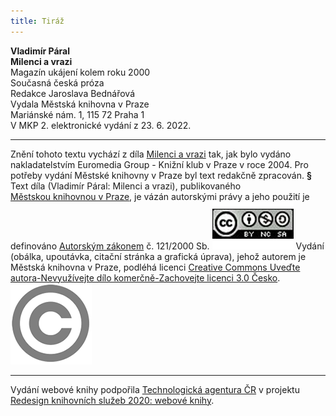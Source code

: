 ```yaml
---
title: Tiráž
---
```


**Vladimír Páral    
Milenci a vrazi**  
Magazín ukájení kolem roku 2000  
Současná česká próza  
Redakce Jaroslava Bednářová  
Vydala Městská knihovna v Praze  
Mariánské nám. 1, 115 72 Praha 1  
V MKP 2. elektronické vydání z 23. 6. 2022.

***

Znění tohoto textu vychází z díla [Milenci a vrazi](https://search.mlp.cz/cz/titul/milenci-a-vrazi/2419500/) tak, jak bylo vydáno nakladatelstvím Euromedia Group - Knižní klub v Praze v roce 2004. Pro potřeby vydání Městské knihovny v Praze byl text redakčně zpracován.
**§**
Text díla (Vladimír Páral: Milenci a vrazi), publikovaného [Městskou knihovnou v Praze](https://www.mlp.cz/cz/), je vázán autorskými právy a jeho použití je definováno [Autorským zákonem](https://www.mkcr.cz/predpisy-zakonu-709.html) č. 121/2000 Sb.
[![image001.jpg](./resources/image001_fmt.png)](https://creativecommons.org/licenses/by-nc-sa/3.0/cz/)
Vydání (obálka, upoutávka, citační stránka a grafická úprava), jehož autorem je Městská knihovna v Praze, podléhá licenci [Creative Commons Uveďte autora-Nevyužívejte dílo komerčně-Zachovejte licenci 3.0 Česko](https://creativecommons.org/licenses/by-nc-sa/3.0/cz/).
![image002.jpg](./resources/image002_fmt.png)

***

Vydání webové knihy podpořila [Technologická agentura ČR](https://www.tacr.cz/) v projektu [Redesign knihovních služeb 2020: webové knihy](https://starfos.tacr.cz/cs/project/TL04000391).